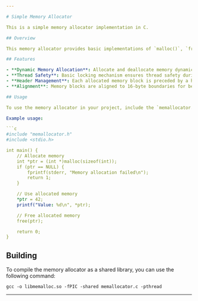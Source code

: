 ```yaml
---

# Simple Memory Allocator

This is a simple memory allocator implementation in C.

## Overview

This memory allocator provides basic implementations of `malloc()`, `free()`, `calloc()`, and `realloc()` functions. It manages memory allocation using a linked list structure and the `sbrk()` system call to manipulate the program break.

## Features

- **Dynamic Memory Allocation**: Allocate and deallocate memory dynamically at runtime.
- **Thread Safety**: Basic locking mechanism ensures thread safety during memory allocation and deallocation.
- **Header Management**: Each allocated memory block is preceded by a header containing metadata such as size and free status.
- **Alignment**: Memory blocks are aligned to 16-byte boundaries for better performance.

## Usage

To use the memory allocator in your project, include the `memallocator.h` header file and link against the `memallocator.c` source file.

Example usage:

```c
#include "memallocator.h"
#include <stdio.h>

int main() {
    // Allocate memory
    int *ptr = (int *)malloc(sizeof(int));
    if (ptr == NULL) {
        fprintf(stderr, "Memory allocation failed\n");
        return 1;
    }

    // Use allocated memory
    *ptr = 42;
    printf("Value: %d\n", *ptr);

    // Free allocated memory
    free(ptr);

    return 0;
}
```

## Building

To compile the memory allocator as a shared library, you can use the following command:

```
gcc -o libmemalloc.so -fPIC -shared memallocator.c -pthread
```


---
```

